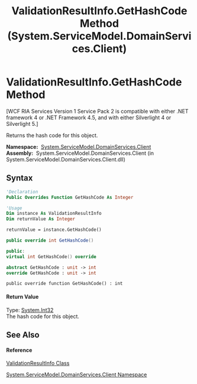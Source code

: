﻿---
title: ValidationResultInfo.GetHashCode Method  (System.ServiceModel.DomainServices.Client)
TOCTitle: GetHashCode Method
ms:assetid: M:System.ServiceModel.DomainServices.Client.ValidationResultInfo.GetHashCode
ms:mtpsurl: https://msdn.microsoft.com/en-us/library/system.servicemodel.domainservices.client.validationresultinfo.gethashcode(v=VS.91)
ms:contentKeyID: 28754853
ms.date: 01/27/2012
mtps_version: v=VS.91
f1_keywords:
- System.ServiceModel.DomainServices.Client.ValidationResultInfo.GetHashCode
dev_langs:
- CSharp
- JScript
- VB
- FSharp
- c++
api_location:
- System.ServiceModel.DomainServices.Client.dll
api_name:
- System.ServiceModel.DomainServices.Client.ValidationResultInfo.GetHashCode
api_type:
- Managed
topic_type:
- apiref
- kbSyntax
product_family_name: VS
ROBOTS: INDEX,FOLLOW
---

# ValidationResultInfo.GetHashCode Method

\[WCF RIA Services Version 1 Service Pack 2 is compatible with either .NET framework 4 or .NET Framework 4.5, and with either Silverlight 4 or Silverlight 5.\]

Returns the hash code for this object.

**Namespace:**  [System.ServiceModel.DomainServices.Client](ff422479\(v=vs.91\).md)  
**Assembly:**  System.ServiceModel.DomainServices.Client (in System.ServiceModel.DomainServices.Client.dll)

## Syntax

``` vb
'Declaration
Public Overrides Function GetHashCode As Integer
```

``` vb
'Usage
Dim instance As ValidationResultInfo
Dim returnValue As Integer

returnValue = instance.GetHashCode()
```

``` csharp
public override int GetHashCode()
```

``` c++
public:
virtual int GetHashCode() override
```

``` fsharp
abstract GetHashCode : unit -> int 
override GetHashCode : unit -> int 
```

``` jscript
public override function GetHashCode() : int
```

#### Return Value

Type: [System.Int32](https://msdn.microsoft.com/en-us/library/td2s409d)  
The hash code for this object.  

## See Also

#### Reference

[ValidationResultInfo Class](ff423246\(v=vs.91\).md)

[System.ServiceModel.DomainServices.Client Namespace](ff422479\(v=vs.91\).md)

